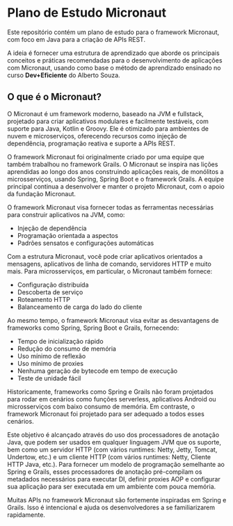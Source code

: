 # Plano de Estudo Micronaut

Este repositório contém um plano de estudo para o framework Micronaut, com foco em Java para a criação de APIs REST.

A ideia é fornecer uma estrutura de aprendizado que aborde os principais conceitos e práticas recomendadas para o desenvolvimento de aplicações com Micronaut, usando como base o método de aprendizado ensinado no curso **Dev+Eficiente** do Alberto Souza.

## O que é o Micronaut?

O Micronaut é um framework moderno, baseado na JVM e fullstack, projetado para criar aplicativos modulares e facilmente testáveis, com suporte para Java, Kotlin e Groovy. Ele é otimizado para ambientes de nuvem e microserviços, oferecendo recursos como injeção de dependência, programação reativa e suporte a APIs REST.

O framework Micronaut foi originalmente criado por uma equipe que também trabalhou no framework Grails. O Micronaut se inspira nas lições aprendidas ao longo dos anos construindo aplicações reais, de monólitos a microsserviços, usando Spring, Spring Boot e o framework Grails. A equipe principal continua a desenvolver e manter o projeto Micronaut, com o apoio da fundação Micronaut.

O framework Micronaut visa fornecer todas as ferramentas necessárias para construir aplicativos na JVM, como:

* Injeção de dependência
* Programação orientada a aspectos
* Padrões sensatos e configurações automáticas

Com a estrutura Micronaut, você pode criar aplicativos orientados a mensagens, aplicativos de linha de comando, servidores HTTP e muito mais. Para microsserviços, em particular, o Micronaut também fornece:

* Configuração distribuída
* Descoberta de serviço
* Roteamento HTTP
* Balanceamento de carga do lado do cliente

Ao mesmo tempo, o framework Micronaut visa evitar as desvantagens de frameworks como Spring, Spring Boot e Grails, fornecendo:

* Tempo de inicialização rápido
* Redução do consumo de memória
* Uso mínimo de reflexão
* Uso mínimo de proxies
* Nenhuma geração de bytecode em tempo de execução
* Teste de unidade fácil

Historicamente, frameworks como Spring e Grails não foram projetados para rodar em cenários como funções serverless, aplicativos Android ou microsserviços com baixo consumo de memória. Em contraste, o framework Micronaut foi projetado para ser adequado a todos esses cenários.

Este objetivo é alcançado através do uso dos processadores de anotação Java, que podem ser usados em qualquer linguagem JVM que os suporte, bem como um servidor HTTP (com vários runtimes: Netty, Jetty, Tomcat, Undertow, etc.) e um cliente HTTP (com vários runtimes: Netty, Cliente HTTP Java, etc.). Para fornecer um modelo de programação semelhante ao Spring e Grails, esses processadores de anotação pré-compilam os metadados necessários para executar DI, definir proxies AOP e configurar sua aplicação para ser executada em um ambiente com pouca memória.

Muitas APIs no framework Micronaut são fortemente inspiradas em Spring e Grails. Isso é intencional e ajuda os desenvolvedores a se familiarizarem rapidamente.
